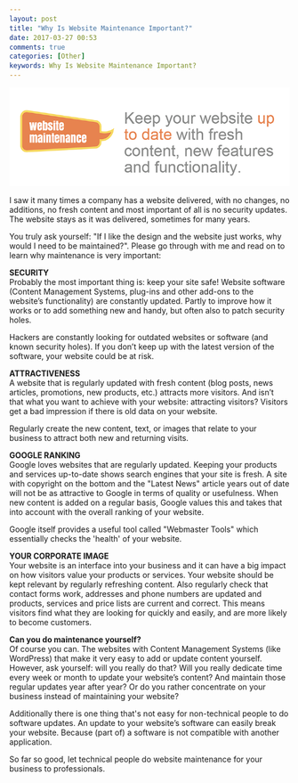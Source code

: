 ```yaml
---
layout: post
title: "Why Is Website Maintenance Important?"
date: 2017-03-27 00:53
comments: true
categories: [Other]
keywords: Why Is Website Maintenance Important?
---
```


<p>
  <img src="/images/website_maintenance_important.png" width="600" alt="Why Is Website Maintenance Important?" />
</p>

<p>
  I saw it many times a company has a website delivered, with no changes, no additions, no fresh content and most important of all is no security updates. The website stays as it was delivered, sometimes for many years.
</p>

<p>
  You truly ask yourself: "If I like the design and the website just works, why would I need to be maintained?". Please go through with me and read on to learn why maintenance is very important:
</p>

<p>
  <strong>SECURITY</strong><br/>
  Probably the most important thing is: keep your site safe! Website software (Content Management Systems, plug-ins and other add-ons to the website’s functionality) are constantly updated. Partly to improve how it works or to add something new and handy, but often also to patch security holes.
</p>

<p>
  Hackers are constantly looking for outdated websites or software (and known security holes). If you don’t keep up with the latest version of the software, your website could be at risk.
</p>

<p>
  <strong>ATTRACTIVENESS</strong><br/>
  A website that is regularly updated with fresh content (blog posts, news articles, promotions, new products, etc.) attracts more visitors. And isn’t that what you want to achieve with your website: attracting visitors? Visitors get a bad impression if there is old data on your website.
</p>

<p>
  Regularly create the new content, text, or images that relate to your business to attract both new and returning visits.
</p>

<p>
  <strong>GOOGLE RANKING</strong><br/>
  Google loves websites that are regularly updated. Keeping your products and services up-to-date shows search engines that your site is fresh. A site with copyright on the bottom and the "Latest News" article years out of date will not be as attractive to Google in terms of quality or usefulness. When new content is added on a regular basis, Google values this and takes that into account with the overall ranking of your website.
</p>

<p>
  Google itself provides a useful tool called "Webmaster Tools" which essentially checks the 'health' of your website.
</p>

<p>
  <strong>YOUR CORPORATE IMAGE</strong><br/>
  Your website is an interface into your business and it can have a big impact on how visitors value your products or services. Your website should be kept relevant by regularly refreshing content. Also regularly check that contact forms work, addresses and phone numbers are updated and products, services and price lists are current and correct. This means visitors find what they are looking for quickly and easily, and are more likely to become customers.
</p>

<p>
  <strong>Can you do maintenance yourself?</strong><br/>
  Of course you can. The websites with Content Management Systems (like WordPress) that make it very easy to add or update content yourself. However, ask yourself: will you really do that? Will you really dedicate time every week or month to update your website’s content? And maintain those regular updates year after year? Or do you rather concentrate on your business instead of maintaining your website?
</p>

<p>
  Additionally there is one thing that's not easy for non-technical people to do software updates. An update to your website’s software can easily break your website. Because (part of) a software is not compatible with another application.
</p>

<p>
  So far so good, let technical people do website maintenance for your business to professionals.
</p>
